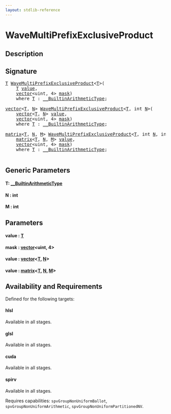 ```yaml
---
layout: stdlib-reference
---
```


# WaveMultiPrefixExclusiveProduct

## Description





## Signature 

<pre>
<a href="wavemultiprefixexclusiveproduct-049fo.html#typeparam-T" class="code_type">T</a> <a href="wavemultiprefixexclusiveproduct-049fo.html">WaveMultiPrefixExclusiveProduct</a>&lt;<a href="wavemultiprefixexclusiveproduct-049fo.html#typeparam-T" class="code_type">T</a>&gt;(
    <a href="wavemultiprefixexclusiveproduct-049fo.html#typeparam-T" class="code_type">T</a> <a href="wavemultiprefixexclusiveproduct-049fo.html#decl-value" class="code_param">value</a>,
    <a href="../types/vector/index.html" class="code_type">vector</a>&lt;<span class="code_keyword">uint</span>, 4&gt; <a href="wavemultiprefixexclusiveproduct-049fo.html#decl-mask" class="code_param">mask</a>)
    <span class='code_keyword'>where</span> <a href="wavemultiprefixexclusiveproduct-049fo.html#typeparam-T" class="code_type">T</a> : <a href="../interfaces/0_builtinarithmetictype-029j/index.html" class="code_type">__BuiltinArithmeticType</a>;

<a href="../types/vector/index.html" class="code_type">vector</a>&lt;<a href="wavemultiprefixexclusiveproduct-049fo.html#typeparam-T" class="code_type">T</a>, <a href="wavemultiprefixexclusiveproduct-049fo.html#decl-N" class="code_var">N</a>&gt; <a href="wavemultiprefixexclusiveproduct-049fo.html">WaveMultiPrefixExclusiveProduct</a>&lt;<a href="wavemultiprefixexclusiveproduct-049fo.html#typeparam-T" class="code_type">T</a>, <span class="code_keyword">int</span> <a href="wavemultiprefixexclusiveproduct-049fo.html#decl-N" class="code_var">N</a>&gt;(
    <a href="../types/vector/index.html" class="code_type">vector</a>&lt;<a href="wavemultiprefixexclusiveproduct-049fo.html#typeparam-T" class="code_type">T</a>, <a href="wavemultiprefixexclusiveproduct-049fo.html#decl-N" class="code_var">N</a>&gt; <a href="wavemultiprefixexclusiveproduct-049fo.html#decl-value" class="code_param">value</a>,
    <a href="../types/vector/index.html" class="code_type">vector</a>&lt;<span class="code_keyword">uint</span>, 4&gt; <a href="wavemultiprefixexclusiveproduct-049fo.html#decl-mask" class="code_param">mask</a>)
    <span class='code_keyword'>where</span> <a href="wavemultiprefixexclusiveproduct-049fo.html#typeparam-T" class="code_type">T</a> : <a href="../interfaces/0_builtinarithmetictype-029j/index.html" class="code_type">__BuiltinArithmeticType</a>;

<a href="../types/matrix/index.html" class="code_type">matrix</a>&lt;<a href="wavemultiprefixexclusiveproduct-049fo.html#typeparam-T" class="code_type">T</a>, <a href="wavemultiprefixexclusiveproduct-049fo.html#decl-N" class="code_var">N</a>, <a href="wavemultiprefixexclusiveproduct-049fo.html#decl-M" class="code_var">M</a>&gt; <a href="wavemultiprefixexclusiveproduct-049fo.html">WaveMultiPrefixExclusiveProduct</a>&lt;<a href="wavemultiprefixexclusiveproduct-049fo.html#typeparam-T" class="code_type">T</a>, <span class="code_keyword">int</span> <a href="wavemultiprefixexclusiveproduct-049fo.html#decl-N" class="code_var">N</a>, <span class="code_keyword">int</span> <a href="wavemultiprefixexclusiveproduct-049fo.html#decl-M" class="code_var">M</a>&gt;(
    <a href="../types/matrix/index.html" class="code_type">matrix</a>&lt;<a href="wavemultiprefixexclusiveproduct-049fo.html#typeparam-T" class="code_type">T</a>, <a href="wavemultiprefixexclusiveproduct-049fo.html#decl-N" class="code_var">N</a>, <a href="wavemultiprefixexclusiveproduct-049fo.html#decl-M" class="code_var">M</a>&gt; <a href="wavemultiprefixexclusiveproduct-049fo.html#decl-value" class="code_param">value</a>,
    <a href="../types/vector/index.html" class="code_type">vector</a>&lt;<span class="code_keyword">uint</span>, 4&gt; <a href="wavemultiprefixexclusiveproduct-049fo.html#decl-mask" class="code_param">mask</a>)
    <span class='code_keyword'>where</span> <a href="wavemultiprefixexclusiveproduct-049fo.html#typeparam-T" class="code_type">T</a> : <a href="../interfaces/0_builtinarithmetictype-029j/index.html" class="code_type">__BuiltinArithmeticType</a>;

</pre>

## Generic Parameters

####  <a id="typeparam-T"></a>T: [\_\_BuiltinArithmeticType](../interfaces/0_builtinarithmetictype-029j/index.html)
####  <a id="decl-N"></a>N  : int
####  <a id="decl-M"></a>M  : int

## Parameters

####  <a id="decl-value"></a>value  : [T](wavemultiprefixexclusiveproduct-049fo.html#typeparam-T)
####  <a id="decl-mask"></a>mask  : [vector](../types/vector/index.html)\<uint, 4\>
####  <a id="decl-value"></a>value  : [vector](../types/vector/index.html)\<[T](../types/vector/index.html#typeparam-T), [N](../types/vector/index.html#decl-N)\>
####  <a id="decl-value"></a>value  : [matrix](../types/matrix/index.html)\<[T](../types/matrix/t-0.html), [N](../types/matrix/index.html#decl-N), [M](../types/matrix/index.html#decl-M)\>

## Availability and Requirements

Defined for the following targets:

#### hlsl
Available in all stages.

#### glsl
Available in all stages.

#### cuda
Available in all stages.

#### spirv
Available in all stages.

Requires capabilities: `spvGroupNonUniformBallot`, `spvGroupNonUniformArithmetic`, `spvGroupNonUniformPartitionedNV`.


